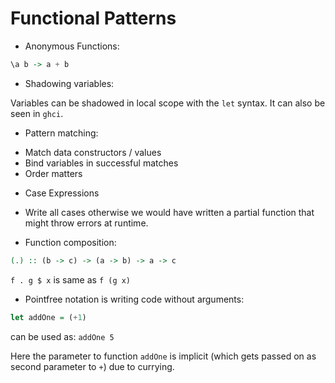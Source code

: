 # Functional Patterns

* Anonymous Functions:

```haskell
\a b -> a + b
```

* Shadowing variables:

Variables can be shadowed in local scope with the `let` syntax. It can also be seen in `ghci`.

* Pattern matching:
- Match data constructors / values
- Bind variables in successful matches
- Order matters

* Case Expressions
- Write all cases otherwise we would have written a partial function that might throw errors at runtime.

* Function composition:

```haskell
(.) :: (b -> c) -> (a -> b) -> a -> c
```

`f . g $ x` is same as `f (g x)`

* Pointfree notation is writing code without arguments:

```haskell
let addOne = (+1)
```

can be used as: `addOne 5`

Here the parameter to function `addOne` is implicit (which gets passed on as second parameter to `+`) due to currying.
